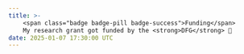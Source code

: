 ```yaml
---
title: >-
    <span class="badge badge-pill badge-success">Funding</span>
    My research grant got funded by the <strong>DFG</strong> 🎉
date: 2025-01-07 17:30:00 UTC
---
```

